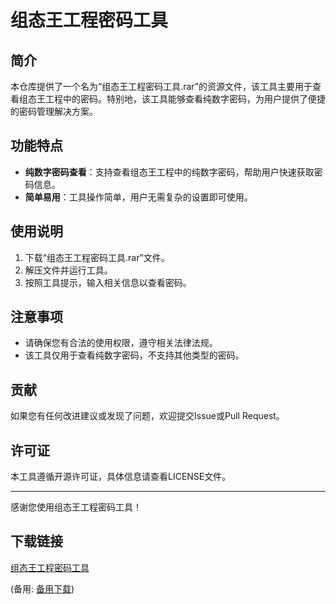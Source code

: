 # 组态王工程密码工具

## 简介

本仓库提供了一个名为“组态王工程密码工具.rar”的资源文件，该工具主要用于查看组态王工程中的密码。特别地，该工具能够查看纯数字密码，为用户提供了便捷的密码管理解决方案。

## 功能特点

- **纯数字密码查看**：支持查看组态王工程中的纯数字密码，帮助用户快速获取密码信息。
- **简单易用**：工具操作简单，用户无需复杂的设置即可使用。

## 使用说明

1. 下载“组态王工程密码工具.rar”文件。
2. 解压文件并运行工具。
3. 按照工具提示，输入相关信息以查看密码。

## 注意事项

- 请确保您有合法的使用权限，遵守相关法律法规。
- 该工具仅用于查看纯数字密码，不支持其他类型的密码。

## 贡献

如果您有任何改进建议或发现了问题，欢迎提交Issue或Pull Request。

## 许可证

本工具遵循开源许可证，具体信息请查看LICENSE文件。

---

感谢您使用组态王工程密码工具！

## 下载链接
[组态王工程密码工具](https://pan.quark.cn/s/cff4319e8d68) 

(备用: [备用下载](https://pan.baidu.com/s/1_s9IC1_kR2iGRf-az91LMA?pwd=a591))
